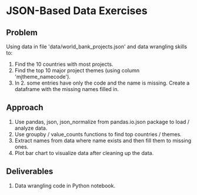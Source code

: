 # JSON-Based Data Exercises


## Problem
Using data in file 'data/world_bank_projects.json' and data wrangling skills to:

1. Find the 10 countries with most projects.
2. Find the top 10 major project themes (using column 'mjtheme_namecode').
3. In 2. some entries have only the code and the name is missing. Create a dataframe with the missing names filled in.

## Approach
1. Use pandas, json, json_normalize from pandas.io.json package to load / analyze data.
2. Use groupby / value_counts functions to find top countries / themes.
3. Extract names from data where name exists and then fill them to missing ones.
4. Plot bar chart to visualize data after cleaning up the data.


## Deliverables
1. Data wrangling code in Python notebook.
